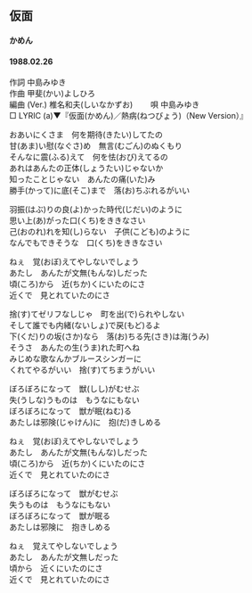 ## 仮面
#### かめん
#### 1988.02.26


作詞     中島みゆき  
作曲      甲斐(かい)よしひろ  
編曲 (Ver.) 椎名和夫(しいなかずお)　　 
唄     中島みゆき   
□ LYRIC (a)▼『仮面(かめん)／熱病(ねつびょう)（New Version）』　   
  
  
おあいにくさま　何を期待(きたい)してたの  
甘(あま)い慰(なぐさ)め　無言(むごん)のぬくもり  
そんなに震(ふる)えて　何を怯(おび)えてるの  
あれはあんたの正体(しょうたい)じゃないか  
知ったことじゃない　あんたの痛(いた)み  
勝手(かって)に底(そこ)まで　落(お)ちぶれるがいい  
  
羽振(はぶ)りの良(よ)かった時代(じだい)のように  
思い上(あ)がった口(くち)をききなさい  
己(おのれ)れを知(し)らない　子供(こども)のように  
なんでもできそうな　口(くち)をききなさい  
  
ねぇ　覚(おぼ)えてやしないでしょう  
あたし　あんたが文無(もんな)しだった  
頃(ころ)から　近(ちか)くにいたのにさ  
近くで　見とれていたのにさ  
  
捨(す)てゼリフなしじゃ　町を出(で)られやしない  
そして誰でも内緒(ないしょ)で戻(もど)るよ  
下(くだ)りの坂(さか)なら　落(お)ちる先(さき)は海(うみ)  
そうさ　あんたの生(うま)れた町へね  
みじめな歌なんかブルースシンガーに  
くれてやるがいい　捨(す)てちまうがいい  
  
ぼろぼろになって　獣(しし)がむせぶ  
失(うしな)うものは　もうなにもない  
ぼろぼろになって　獣が眠(ねむ)る  
あたしは邪険(じゃけん)に　抱(だ)きしめる  
  
ねぇ　覚(おぼ)えてやしないでしょう  
あたし　あんたが文無(もんな)しだった  
頃(ころ)から　近(ちか)くにいたのにさ  
近くで　見とれていたのにさ  
  
ぼろぼろになって　獣がむせぶ  
失うものは　もうなにもない  
ぼろぼろになって　獣が眠る  
あたしは邪険に　抱きしめる  
  
ねぇ　覚えてやしないでしょう  
あたし　あんたが文無しだった  
頃から　近くにいたのにさ  
近くで　見とれていたのにさ  